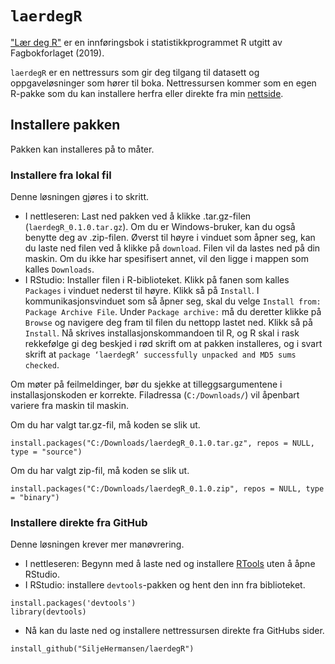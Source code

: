 # `laerdegR`
["Lær deg R"](https://www.fagbokforlaget.no/L%C3%A6r-deg-R/I9788245022131) er en innføringsbok i statistikkprogrammet R utgitt av Fagbokforlaget (2019). 

`laerdegR` er en nettressurs som gir deg tilgang til datasett og oppgaveløsninger som hører til boka. Nettressursen kommer som en egen R-pakke som du kan installere herfra eller direkte fra min [nettside](https://siljehermansen.github.io/data/laerdegr/).

## Installere pakken
Pakken kan installeres på to måter.

### Installere fra lokal fil
Denne løsningen gjøres i to skritt. 
* I nettleseren: Last ned pakken ved å klikke .tar.gz-filen (`laerdegR_0.1.0.tar.gz`). Om du er Windows-bruker, kan du også benytte deg av .zip-filen. Øverst til høyre i vinduet som åpner seg, kan du laste ned filen ved å klikke på ``download``. Filen vil da lastes ned på din maskin. Om du ikke har spesifisert annet, vil den ligge i mappen som kalles ``Downloads``. 
* I RStudio: Installer filen i R-biblioteket. Klikk på fanen som kalles ``Packages`` i vinduet nederst til høyre. Klikk så på ``Install``. I kommunikasjonsvinduet som så åpner seg, skal du velge `Install from: Package Archive File`. Under `Package archive:` må du deretter klikke på `Browse` og navigere deg fram til filen du nettopp lastet ned. Klikk så på ``Install``. Nå skrives installasjonskommandoen til R, og R skal i rask rekkefølge gi deg beskjed i rød skrift om at pakken installeres, og i svart skrift at `package ‘laerdegR’ successfully unpacked and MD5 sums checked`.

Om møter på feilmeldinger, bør du sjekke at tilleggsargumentene i installasjonskoden er korrekte. Filadressa (`C:/Downloads/`) vil åpenbart variere fra maskin til maskin.

Om du har valgt tar.gz-fil, må koden se slik ut.
``` 
install.packages("C:/Downloads/laerdegR_0.1.0.tar.gz", repos = NULL, type = "source")
```

Om du har valgt zip-fil, må koden se slik ut.
``` 
install.packages("C:/Downloads/laerdegR_0.1.0.zip", repos = NULL, type = "binary")
```



### Installere direkte fra GitHub
Denne løsningen krever mer manøvrering.
* I nettleseren: Begynn med å laste ned og installere [RTools](https://cran.r-project.org/bin/windows/Rtools/) uten å åpne RStudio.
* I RStudio: installere `devtools`-pakken og hent den inn fra biblioteket.
```
install.packages('devtools')
library(devtools)
```
* Nå kan du laste ned og installere nettressursen direkte fra GitHubs sider.
```
install_github("SiljeHermansen/laerdegR")
```
